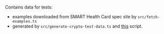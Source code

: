 Contains data for tests:
  - examples downloaded from SMART Health Card spec site by `src/fetch-examples.ts`
  - generated by `src/generate-crypto-test-data.ts` and [this](https://github.com/microsoft/health-cards/blob/generate-test-files/generate-examples/src/index.ts) script.
